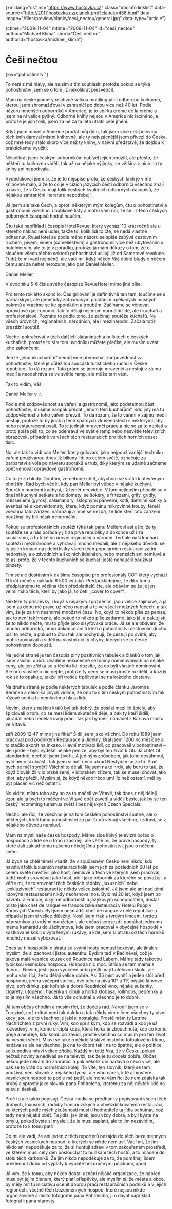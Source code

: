 
{xml:lang="cs" ns="https://www.hostovka.cz" class="docinfo linklist" data-source="http://2017.hostovka.cz/clanek.php?clanek=458.html" data-image="/files/preview/clanky/cesi_nectou/general.jpg" data-type="article"}

{ctime="2009-11-04" mtime="2009-11-04" id="cesi\_nectou" author="Michael Klíma" short="Češi nečtou" authorid="hostovka/michael\_klima"}

# Češi nečtou

<!-- generated attribute kw by user_udpatekw.sh on 2020-04-21, do not edit -->

{kw="pohostinství"}

To není z mé hlavy, ale musím s tím souhlasit, protože pokud se týká pohostinství jsem se o tom již několikrát přesvědčil.

Mám na české poměry relativně velkou multilinguální odbornou knihovnu, kterou jsem shromažďoval v zahraničí po dobu více než 40 let. Podle názoru mnohých odborníků v Americe, je to sbírka crème de la crème a jsem na ni velice pyšný. Odborné knihy nejsou v Americe nic laciného, a protože je jich tolik, jsem za ně za ta léta utratil celé jmění.

Když jsem musel v Americe prodat můj dům, tak jsem více než polovinu těch knih daroval místní knihovně, ale ty nejvzácnější jsem přivezl do Česka, což mně tedy stálo skoro více než ty knihy, v naivní představě, že dojdou k praktickému využití.

Několikrát jsem českým odborníkům nabízel jejich použití, ale přesto, že někteří tu knihovnu viděli, tak až na nějaké výjimky, se většina z nich na ty knihy ani nepodívala.

Vydedukoval jsem si, že je to nejspíše proto, že českých knih je v mé knihovně málo, a že to co je v cizích jazycích čeští odborníci všechno znají a navíc, že v Česku mají tolik českých kvalitních odborných časopisů, že nějakou zahraniční literaturu nepotřebují.

Já jsem ale také Čech, a oproti některým mým kolegům, čtu o pohostinství a gastronomii všechno, i bobkové listy a mohu vám říci, že se i z těch českých odborných časopisů hodně naučím.

Čtu také například i časopis HotelRevue, který vychází 10 krát ročně ale u kterého náklad není udán, takže to, kolik lidí to čte, se nedá vlastně odhadnut. RvueHotel se podle mého názoru se spíše zabývá cestovním ruchem, pivem, vínem (someliéstvím) a gastronomii více než ubytováním a hotelnictvím, ale to je v pořádku, protože já mám důkazy o tom, že o sloučení všech těchto sektorů pohostinství usiluji již od Sametové revoluce. Tudíž to mi vadí nejméně, ale vadí mi, když někdo říká úplné bludy o něčem čemu ani za nehet nerozumí jako pan Daniel Meller.

Daniel Meller

V úvodníku 5-6 čísla svého časopisu RevueHotel mimo jiné píše:

Pro tento rok léto skončilo. Čas grilování je definitivně ten tam, loučíme se s barbarským, ale geneticky zafixovaným pojídáním opékaných masných pokrmů a vracíme se ke sporákům a troubám. Začínáme se věnovat opravdové gastronomii. Tak to dělají nejenom normální lidé, ale i kuchaři a profesionálové. Poznáte to podle toho, že začínají soutěže kuchařů. Na všech úrovních, regionálních, národních, ale i mezinárodní. Začala totiž prestižní soutěž.

Nechci pokračovat v těch dalších slátaninách a bulšitech o českých kuchařích, protože to si v tom úvodníku můžete přečíst, ale musím uvést jeho zakončení:

Jenže „jenomkuchařům“ nemůžeme přenechat zodpovědnost za pohostinství, které je důležitou součástí turistického ruchu v České republice. To dá rozum. Tato práce se jmenuje mravenčí a nestojí v zájmu medií a neodehrává se ve světle ramp, ale může tam vést.

Tak to vidím, Váš

Daniel Meller v. r.

Podle mě zodpovědnost za vaření a gastronomii, jako podstatnou část pohostinství, musíme naopak předat „jenom těm kuchařům“. Kdo jiný má tu zodpovědnost z toho vaření převzít. To dá rozum, že to vaření v zájmu medií nestojí, protože to by jinak o těch špatných zkušenostech s některými jídly nebo restauracemi psali. To je jednak mravenčí práce a nic se za to neplatí a proto spíše píši to, co se odehrává ve světle ramp nebo nesvětle televizních obrazovek, případně ve všech těch restauracích pro těch horních deset tisíc.

No, ale tak to vidí pan Meller, který grilování, jako nejpoužívanější techniku vaření používanou dnes již biliony lidí po celém světě, označuje za barbarství a volá po návratu sporáků a trub, díky kterým se údajně začneme opět věnovat opravdové gastronomii.

Co to je za bludy. Doufám, že nebude chtít, abychom se vrátili k otevřeným ohništím. Rád bych věděl, kdy pan Meller byl vůbec v nějaké kuchyni. Sporák v moderní kuchyni, jíž téměř neuvidíte. V tom nejlepším případě se v dnešní kuchyni setkáte s holdomaty, se šokéry, s fritézami, grily, gridly, rotisseriemi (gyros), salamandry, sklopnými pánvemi, kotli, dietními kotlíky a eventuálně s konvektomaty, které, když pominu mikrovlnné trouby, téměř všechna tato zařízení nahrazují a mně se nezdá, že lidé kteří tato zařízení používají by bili nějak nenormální.

Pokud se profesionálních soutěží týká tak panu Mellerovi asi ušlo, že ty soutěže se u nás pořádaly již za prvé republiky a dokonce už i za socialismu, a to také na úrovni regionální a národní. Teď ale naši kuchaři soutěží i mezinárodně a vyhrávají mnoho medailí, ale z nějakého důvodu se ty jejich kreace na jídelní lístky všech těch populárních restaurací zatím nedostaly, a o závodních a školních jídelnách, nebo menzách ani nemluvě a to asi proto, že v těchto kuchyních se kuchaři ještě nenaučili používat pinzety.

Tím se ale dostávám k dalšímu časopisu pro profesionály COT který vychází 11 krát ročně v nákladu 6 500 výtisků. Předpokládejme, že díky tomu předplatnému to většina těch předplatitelů čte, ale obávám se že je jen velmi málo těch, kteří by jako já, to četli „cover to cover“.

Některé ty příspěvky, i když s nějakým zpožděním, jsou velice zajímavé, a já jsem za dobu mé praxe už něco napsal a to ve všech možných řečech, a tak vím, že je za tím nesmírné množství času. No, když to někdo píše za peníze, tak to není tak hrozné, ale pokud to někdo píše zadarmo, jako já, a pak zjistí, že to nikdo nečte, mu to přijde jako sisyfovská práce. Já se ale obávám, že mnoho odborníků, nebo dokonce ani ti kteří o pohostinství cestovním duchu píší to nečte, a pokud to čtou tak ale pochybuji, že cestují po světě, aby mohli srovnávat a viděli na vlastní oči ty chyby, kterých se to české pohostinství dopouští.

Na jedné straně je ten časopis plný pozitivních tabulek a článků o tom jak jsme všichni dobří. Uvádíme nekonečné seznamy nominovaných na nějaké ceny, ale jen zřídka se u těchto lidí dozvíte, za co byli vlastně nominováni. Ale ono vlastně o nic nejde, protože ty ceny se musí prostě rozdělit, a každý rok se to opakuje, takže při trošce trpělivosti se na každého dostane.

Na druhé straně je podle některých tabulek a podle článku Jaromíra Beránka a několika jiných vidíme, že ono to s tím českým pohostinstvím tak růžové není a to nemluvím o hlasu lidu.

Nevím, který z našich králů byl tak dobrý, že posílal mezi lid špicly, aby špiclovali o tom, co se mezi lidem skutečně děje, a pak ty kteří šidili, okrádali nebo nedělali svoji práci, tak jak by měli, namáčel z Karlova mostu ve Vltavě.

září 2009 12:47 mimo jiné říká:“ Šidil jsem jako všichni. Do roku 1989 jsem pracoval pod podnikem Restaurace a Jídelny. Bral jsem 1200 Kč měsíčně a to stačilo akorát na inkaso. Hlavní motivací lidí, co pracovali v pohostinství – ale i jinde – bylo vydělat nějaké peníze, aby byl ten život k žití. Já chtěl žít standardně, nechtěl jsem živořit. A jediným způsobem, jak toho dosáhnout, bylo něco si ukrást. Tak jsem si holt něco ukrad.Nestydím se za to. Proč bych se měl stydět? Všichni to dělali. Nejsem na to hrdý, ale beru to tak, že když člověk žil v idiotské zemi, v idiotském zřízení, tak se musel chovat jako idiot, aby přežil. Myslím si, že když někdo něco umí líp než ostatní, měl by být placen víc než ostatní.

No vidíte, místo toho aby ho za to máčeli ve Vltavě, tak dnes z něj dělají vzor, ale já bych to máčení ve Vltavě opět zavedl a viděli byste, jak by se ten český incomming turismus zvětšil bez nějakých Czech Specials.

Nechci ale říci, že všechno je na tom českém pohostinství špatné, ale o některých, kteří tomu pohostinství za pár šupů věnují všechno, i zdraví, se z nějakého důvodu nemluví.

Mám na mysli naše české hospody. Máme sice líbivý televizní pořad o hospodách a lidé se u toho i zasmějí, ale věřte mi, že pravé hospody, ty které dali základ tomu našemu někdejšímu pohostinství, jsou o něčem jiném.

Já bych se chtěl téměř vsadit, že v současném Česku není nikdo, kdo navštívil tolik luxusních restaurací kolik jsem jich za posledních 60 let po celém světě navštívil jako host, nemluvě o těch ve kterých jsem pracoval, tudíž mohu srovnávat jako host, ale i jako odborník za kterého se považuji, a věřte mi, že to srovnání těch českých rádoby „luxusních“ nebo „exkluzivních“ restaurací je někdy velice žalostné. Já jsem ale ani nad těmi lidovými restauracemi nikdy neohrnoval nos. Bylo mi 20 let, když jsem po návratu z Francie, díky mé odbornosti a jazykovým schopnostem, dostal místo jako chef de rangue ve francouzské restauraci v Hotelu Pupp v Karlových Varech. Byl jsem nejmladší chef de rangue v celé republice a připadal jsem si velice důležitý. Nosil jsem frak s tvrdým límcem, tvrdou náprsenkou a tvrdými manžetami, ale občas jsem jezdil pomáhat jednomu mému kamarádu do Jáchymova, kde jsem pracoval v obyčejné hospodě v kostkované košili s vytaženými rukávy, a kde jsem si útratu od těch horníků mnohdy musel vyboxovat.

Dnes se ti hospodští o útratu se svými hosty nemusí boxovat, ale jinak si myslím, že si zachovali jistou autentitu. Bydlím teď v Račiněvsi, což je taková malá vesnice kousek od Roudnice nad Labem. Máme tady takovou typickou vesnickou hospodu. Hospoda nic moc. Střída se tam máma s dcerou. Nevím, jestli jsou vyučené nebo jestli mají hotelovou školu, ale mohu vám říci, že to dělají velice dobře. Asi 35 míst uvnitř a jeden stůl před hospodou, jedna výčepní stolice, dvě točená piva 10° a 11°, nějaké láhvové pivo, soft drinks, pár kořalek a dobré Roudnické víno, nějaké sušenky, cigarety, utopenci, tlačenka s cibulí a horká klobása, rollmops, pepřenky a to je myslím všechno. Já to vše ochutnal a všechno je to dobré.

Já tam občas chodím a musím říci, že docela rád. Narodil jsem se v Terezíně, což odtud není tak daleko a tak někdy vím o čem všechny ty pivní kecy jsou, ale to všechno je jakási nostalgie. Prostě mám ty Latrine Nachrichten z první ruky. Vím, kdo spí s kým, kdo se rozvádí a kdo je už rozvedený, vím, komu chcípla koza, která holka je zbouchnutá, kdo co komu přeje a nepřeje, kdo komu co závidí, prostě všechno co musím pro ten život na vesnici vědět. Mluví se také o někdejší slávě místního fotbalového klubu, nadává se ale na všechno, jak na to dobré tak i na to špatné, ale o politice se kupodivu mluví velice zřídka. Každý mi totiž říká, že v Česku, pokud nečteš noviny a nedíváš se na televizi, tak že je tu docela dobře. Občas někdo jede někam do zahraničí a pak několik dní nadává o něco více, ale pak se to vrátí do normálních kolejí. To víte, ten slovník, který se tam používá, není slovník z nějakého lycea, ale who cares, k té atmosféře vesnických hospod to podle mě patří, ale mohu vám říci že není zdaleka tak hrubý a sprostý jako slovník pana Pohlreicha, kterému za něj někteří lidé na televizi tleskají.

Proč to ale takto popisuji. Česká media se předhání v popisování všech těch drahých, luxusních, rádoby francouzských a ohvězdičkovaných restaurací, ve kterých podle mých zkušeností musí ti hodnotitelé ta jídla ochutnat, což tedy není nějaká oběť. Ta jídla, jak jinak, jsou vždy dobrá, a byli byste na omylu, pokud byste si mysleli, že je musí zaplatit, ale to jim nezávidím, protože to k tomu patří.

Co mi ale vadí, že ani jeden z těch reportérů nezajde do těch bezejmenných českých vesnických hospod, o kterých se nikde nemluví. Vadí mi, že jim nikdo ani nepoděkuje za to, že si huntují zdraví v tom zakouřeném prostředí, ve kterém musí celý den poslouchat to hulákání těch hostů, a to mlácení do stolu těch karbaníků. Že jim nikdo nepoděkuje za to, že pomáhají lidem překlenout dobu od výplaty k výplatě bezúročnými půjčkami, apod.

Já vím, že k tomu, aby někdo dostal uznání nějaké organizace, že napřed musí být jejím členem, který platí příspěvky, ale myslím si, že města a obce, by měly mít tu iniciativu ocenit dobrou práci restauračních podniků a v jejich regionech, včetně těch bezejmenných hospod, které nejsou nikde organizovaně a místo fotografie pana Pohlreicha, jim dávat například fotografii pana starosty.

